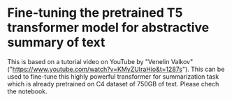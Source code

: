 # Fine-tuning the pretrained T5 transformer model for abstractive summary of text

This is based on a tutorial video on YouTube by "Venelin Valkov" ("https://www.youtube.com/watch?v=KMyZUIraHio&t=1287s").
This can be used to fine-tune this highly powerful transformer for summarization task which is already pretrained on C4 dataset of 750GB of text.
Please chech the notebook.
